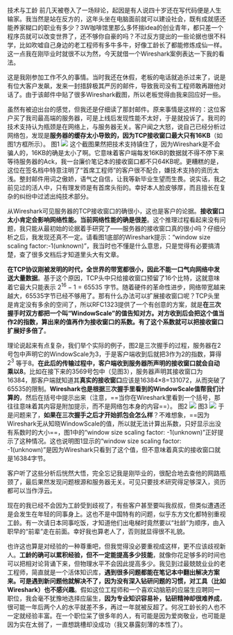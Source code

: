 技术与工龄
前几天被卷入了一场辩论，起因是有人说四十岁还在写代码便是人生输家。我当然是站在反方的，这年头坐在电脑面前就可以建设社会，既有成就感还能养家糊口的职业有多少？3W咖啡馆里那么多怀揣idea的创业青年，都只差一个程序员就可以改变世界了，还不够你自豪的吗？不过反方提出的一些论据也很不科学，比如吹嘘自己身边的老工程师有多牛多牛，好像工龄长了都能修炼成仙一样。这一点我在刚毕业时就很不以为然，今天就借一个Wireshark案例表达一下我的看法。

这是我刚参加工作不久的事情。当时我还在休假，老板的电话就追杀过来了，说是有位大客户发飙，发来一封措辞极其严厉的邮件，导致我司没有工程师敢再跟他对话了。由于该邮件中贴了很多Wireshark截图，所以老板觉得由我来回应好一些。

虽然有被迫出台的感觉，但我还是仔细读了那封邮件。原来事情是这样的：这位客户买了我司最高端的服务器，可是上线后发现性能不太好，于是就投诉了。我司的技术支持认为瓶颈是在网络上，与服务器无关。客户闻之大怒，说自己已经分析过网络包，发现是**服务器的缓存太小导致的，因为TCP接收窗口最大只有16KB**（如图1方框所示）。
图1
![](https://image-1307616428.cos.ap-beijing.myqcloud.com/Obsidian/202307091728737.png)
这个截图果然把技术支持镇住了，因为Wireshark是不会骗人的，16KB的确是太小了啊。它意味着客户端每发16KB的数据就不得不停下来等待服务器的Ack，我一台廉价笔记本的接收窗口都不只64KB呢。更糟糕的是，这位在签名档中特意注明了“首席工程师”的客户很不配合，嫌技术支持的资历太浅。整封邮件用词之傲娇，语气之自信，让我等新毕业生望而生畏。说实话，我之前见过的活人中，只有理发师是有首席头衔的。幸好本人脸皮够厚，而且擅长在复杂的纠纷中过滤出纯技术部分。

从Wireshark可见服务器的TCP接收窗口的确很小，这也是客户的论据。**接收窗口太小肯定会影响网络性能。当前网络性能的确是很差**。这个推理过程看起来没有问题，我只能从最初始的论据着手研究了——服务器的接收窗口真的很小吗？仔细分析之后，我发现还真不一定。请看图1底部的Wireshark提示：“window size scaling factor:-1(unknown)”，我当时也不懂是什么意思，只是觉得有必要搞清楚，查了很多文档后才知道里头大有文章。

**在TCP协议刚被发明的时代，全世界的带宽都很小，因此不能一口气向网络中发送大量数据**。基于这个原因，TCP头中只给接收窗口预留了16个比特，这就意味着它最大只能表示 $2^{16}−1=65535$ 字节。随着硬件的革命性进步，网络带宽越来越大，65535字节已经不够用了。那有什么办法可以扩展接收窗口呢？TCP头里是肯定没有多余的空间了，所以RFC1323提供了一个有创意的方案，就是**在三次握手时双方都把一个叫“WindowScale”的值告知对方。对方收到后会把这个值当作2的指数，算出来的值再作为接收窗口的系数。有了这个系数就可以把接收窗口扩展好多倍了**。

理论说起来有点复杂，我们举个实际的例子，图2是三次握手的过程，服务器在2号包中声明它的WindowScale为3，于是客户端收到后就把3作为2的指数，算得 $2^3$ 等于8。**在此后的传输过程中，客户端收到服务器所声明的接收窗口就会自动乘以8**。比如在接下来的3569号包中（见图3），服务器声明其接收窗口为16384，那客户端就知道其**真实的接收窗口**应该是16384×8=131072，从而突破了65535的限制。**Wireshark也是根据三次握手里看到的WindowScale值帮我们计算的**，然后在括号中提示出来（注意，==当你在Wireshark里看到一个括号，那往往意味着其内容是附加提示，而不是网络包本身的内容==）。
图2
![](https://image-1307616428.cos.ap-beijing.myqcloud.com/Obsidian/202307091730412.png)
图3
![](https://image-1307616428.cos.ap-beijing.myqcloud.com/Obsidian/202307091732761.png)
于是问题来了，**如果在三次握手之后才开始抓包会怎么样**？不难想象，==因为Wireshark无从知晓WindowScale的值，所以就无法计算出系数，只好显示出没有系数时的大小==，图1中的“window size scaling factor: -1(unknown)”正好提示了这种情况。这也说明图1显示的“window size scaling factor: -1(unknown)”是因为Wireshark只看到了这个值，但不意味着真实的接收窗口就是16384字节。

客户听了这些分析后恍然大悟，完全忘记我是刚毕业的，很配合地去查他的网路瓶颈了，最后果然发现问题根源和服务器无关。可见只要技术研究得足够深入，资历都可以当作浮云。

现在的我已经不会因为工龄受到歧视了，有些客户甚至要叫我叔叔，但类似遭遇还是会发生在年轻的同事身上。这也不是中国特有的问题，似乎东方文化都特别重视工龄。有一次请日本同事吃饭，才知道他们出电梯时竟然要以“社龄”为顺序，由入职早的“前辈”走在前面。幸好我也算老人了，否则就显得很不礼貌。

也许这也算是对经验的一种尊重吧，但我觉得没必要重视成这样，更不应该歧视新人。**工龄的确可以累积经验，但不一定能提高多少技能**，就像你花足够多的时间也可以把相对论背诵下来，但物理水平不会因此提高多少。我见到过最兢兢业业的老工程师，简直就是一个活体知识库，**遇到很多问题都能在笔记本中翻出解决方案来。可是遇到新问题他就解决不了，因为没有深入钻研问题的习惯，对工具（比如Wireshark）也不感兴趣**。假如这位工程师和一个喜欢动脑筋的应届生应聘同一职位，我会毫不犹豫地选择应届生，**因为专业知识容易补，钻研精神却很难养成**，很可能一年后两个人的水平就差不多，再过一年就被反超了。何况工龄长的人也不一定就经验丰富。在一个职位呆了很多年的人，有可能是因为爱岗敬业，也可能是因为实在太弱了，一直想跳槽却没成功（我又暴露刻薄的本性了）。